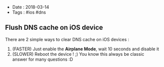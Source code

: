 - Date : 2018-03-14
- Tags : #ios #dns

## Flush DNS cache on iOS device

There are 2 simple ways to clear DNS cache on iOS devices :

1. (FASTER) Just enable the **Airplane Mode**, wait 10 seconds and disable it
2. (SLOWER) Reboot the device ! ;) You know this always be classic answer for many questions :D

